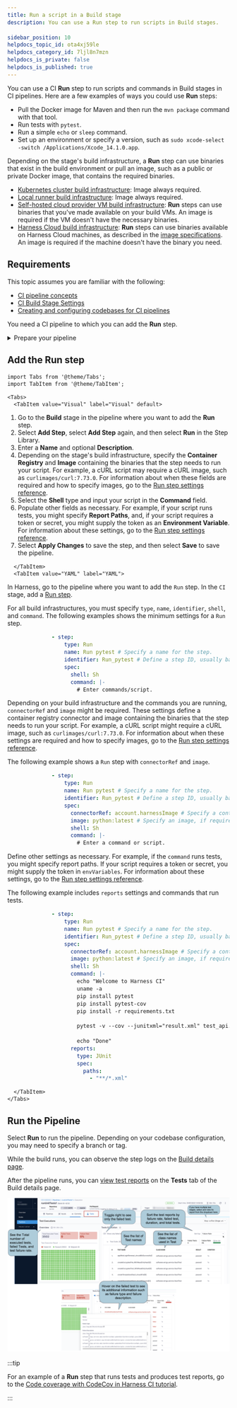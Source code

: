 ```yaml
---
title: Run a script in a Build stage
description: You can use a Run step to run scripts in Build stages.

sidebar_position: 10
helpdocs_topic_id: ota4xj59le
helpdocs_category_id: 7ljl8n7mzn
helpdocs_is_private: false
helpdocs_is_published: true
---
```


You can use a CI **Run** step to run scripts and commands in Build stages in CI pipelines. Here are a few examples of ways you could use **Run** steps:

* Pull the Docker image for Maven and then run the `mvn package` command with that tool.
* Run tests with `pytest`.
* Run a simple `echo` or `sleep` command.
* Set up an environment or specify a version, such as `sudo xcode-select -switch /Applications/Xcode_14.1.0.app`.

Depending on the stage's build infrastructure, a **Run** step can use binaries that exist in the build environment or pull an image, such as a public or private Docker image, that contains the required binaries.

* [Kubernetes cluster build infrastructure](../set-up-build-infrastructure/k8s-build-infrastructure/set-up-a-kubernetes-cluster-build-infrastructure.md): Image always required.
* [Local runner build infrastructure](../set-up-build-infrastructure/define-a-docker-build-infrastructure.md): Image always required.
* [Self-hosted cloud provider VM build infrastructure](/docs/category/set-up-vm-build-infrastructures): **Run** steps can use binaries that you've made available on your build VMs. An image is required if the VM doesn't have the necessary binaries.
* [Harness Cloud build infrastructure](../set-up-build-infrastructure/use-harness-cloud-build-infrastructure.md): **Run** steps can use binaries available on Harness Cloud machines, as described in the [image specifications](/docs/continuous-integration/use-ci/set-up-build-infrastructure/use-harness-cloud-build-infrastructure#platforms-and-image-specifications). An image is required if the machine doesn't have the binary you need.

## Requirements

This topic assumes you are familiar with the following:

* [CI pipeline concepts](../../ci-quickstarts/ci-pipeline-basics.md)
* [CI Build Stage Settings](../build-stage-settings/ci-stage-settings.md)
* [Creating and configuring codebases for CI pipelines](../codebase-configuration/create-and-configure-a-codebase.md)

You need a CI pipeline to which you can add the **Run** step.

<details>
<summary>Prepare your pipeline</summary>

You need a CI pipeline with a **Build** stage that is connected to your codebase. If you haven't created a pipeline before, try one of the [CI pipeline tutorials](../../ci-quickstarts/ci-pipeline-quickstart.md).

To add a **Build** stage to an existing pipeline:
1. Go to the pipeline you want to edit.
2. In the Pipeline Studio, select **Add Stage**, and then select **Build**.
3. Enter a **Stage Name**, enable **Clone Codebase**, and then select **Set Up Stage**.
4. Select the **Infrastructure** tab and [set up the build infrastructure](https://developer.harness.io/docs/category/set-up-build-infrastructure).

To check codebase configuration for existing pipelines, select **Codebase** while viewing the pipeline in the Pipeline Studio. For more information about codebase configuration, go to [Edit Codebase Configuration](../codebase-configuration/create-and-configure-a-codebase.md).

</details>

## Add the Run step

```mdx-code-block
import Tabs from '@theme/Tabs';
import TabItem from '@theme/TabItem';
```
```mdx-code-block
<Tabs>
  <TabItem value="Visual" label="Visual" default>
```

1. Go to the **Build** stage in the pipeline where you want to add the **Run** step.
2. Select **Add Step**, select **Add Step** again, and then select **Run** in the Step Library.
3. Enter a **Name** and optional **Description**.
4. Depending on the stage's build infrastructure, specify the **Container Registry** and **Image** containing the binaries that the step needs to run your script. For example, a cURL script may require a cURL image, such as `curlimages/curl:7.73.0`. For information about when these fields are required and how to specify images, go to the [Run step settings reference](../../ci-technical-reference/run-step-settings.md).
5. Select the **Shell** type and input your script in the **Command** field.
6. Populate other fields as necessary. For example, if your script runs tests, you might specify **Report Paths**, and, if your script requires a token or secret, you might supply the token as an **Environment Variable**. For information about these settings, go to the [Run step settings reference](../../ci-technical-reference/run-step-settings.md).
7. Select **Apply Changes** to save the step, and then select **Save** to save the pipeline.

```mdx-code-block
  </TabItem>
  <TabItem value="YAML" label="YAML">
```

In Harness, go to the pipeline where you want to add the `Run` step. In the `CI` stage, add a [Run step](/docs/continuous-integration/ci-technical-reference/run-step-settings).

For all build infrastructures, you must specify `type`, `name`, `identifier`, `shell`, and `command`. The following examples shows the minimum settings for a `Run` step.

```yaml
              - step:
                  type: Run
                  name: Run pytest # Specify a name for the step.
                  identifier: Run_pytest # Define a step ID, usually based on the name.
                  spec:
                    shell: Sh
                    command: |-
                      # Enter commands/script.
```

Depending on your build infrastructure and the commands you are running, `connectorRef` and `image` might be required. These settings define a container registry connector and image containing the binaries that the step needs to run your script. For example, a cURL script might require a cURL image, such as `curlimages/curl:7.73.0`. For information about when these settings are required and how to specify images, go to the [Run step settings reference](../../ci-technical-reference/run-step-settings.md).

The following example shows a `Run` step with `connectorRef` and `image`.

```yaml
              - step:
                  type: Run
                  name: Run pytest # Specify a name for the step.
                  identifier: Run_pytest # Define a step ID, usually based on the name.
                  spec:
                    connectorRef: account.harnessImage # Specify a container registry, if required.
                    image: python:latest # Specify an image, if required.
                    shell: Sh
                    command: |-
                      # Enter a command or script.
```

Define other settings as necessary. For example, if the `command` runs tests, you might specify report paths. If your script requires a token or secret, you might supply the token in `envVariables`. For information about these settings, go to the [Run step settings reference](../../ci-technical-reference/run-step-settings.md).

The following example includes `reports` settings and commands that run tests.

```yaml
              - step:
                  type: Run
                  name: Run pytest # Specify a name for the step.
                  identifier: Run_pytest # Define a step ID, usually based on the name.
                  spec:
                    connectorRef: account.harnessImage # Specify a container registry, if required.
                    image: python:latest # Specify an image, if required.
                    shell: Sh
                    command: |-
                      echo "Welcome to Harness CI"
                      uname -a
                      pip install pytest
                      pip install pytest-cov
                      pip install -r requirements.txt

                      pytest -v --cov --junitxml="result.xml" test_api.py test_api_2.py test_api_3.py

                      echo "Done"
                    reports:
                      type: JUnit
                      spec:
                        paths:
                          - "**/*.xml"
```

```mdx-code-block
  </TabItem>
</Tabs>
```

## Run the Pipeline

Select **Run** to run the pipeline. Depending on your codebase configuration, you may need to specify a branch or tag.

While the build runs, you can observe the step logs on the [Build details page](../view-your-builds/viewing-builds.md).

After the pipeline runs, you can [view test reports](../set-up-test-intelligence/viewing-tests.md) on the **Tests** tab of the Build details page.

![](./static/run-a-script-in-a-ci-stage-529.png)

:::tip

For an example of a **Run** step that runs tests and produces test reports, go to the [Code coverage with CodeCov in Harness CI tutorial](/tutorials/build-code/test/codecov).

:::
